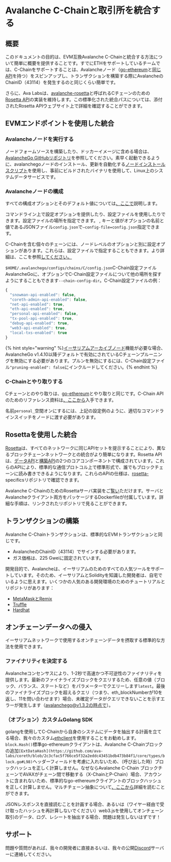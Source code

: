 # Avalanche C-Chainと取引所を統合する

## 概要

このドキュメントの目的は、EVM互換Avalanche C-Chainと統合する方法について簡単に概要を提供することです。すでにETHをサポートしているチームでは、C-Chainをサポートすることは、Avalancheノード（[go-ethereum](https://geth.ethereum.org/docs/rpc/server)と[同じAPI](https://eth.wiki/json-rpc/API)を持つ）をスピンアップし、トランザクションを構築する際にAvalancheのChainID（43114）を発生するのと同じくらい簡単です。

さらに、Ava Labsは、[avalanche-rosetta](https://github.com/ava-labs/avalanche-rosetta)と呼ばれるCチェーンのための[Rosetta API](https://www.rosetta-api.org/)の実装を維持します。この標準化された統合パスについては、添付されたRosetta APIウェブサイト上で詳細を確認することができます。

## EVMエンドポイントを使用した統合

### Avalancheノードを実行する

ノードフォームソースを構築したり、ドッカーイメージに含める場合は、[AvalancheGo GitHubリポジトリ](https://github.com/ava-labs/avalanchego)を参照してください。素早く起動できるように、avalanchegoノードのインストール、更新を自動化する[ノードインストールスクリプト](../nodes-and-staking/set-up-node-with-installer.md)を使用し、事前にビルドされたバイナリを使用して、Linux上のシステムデータサービスです。

### Avalancheノードの構成

すべての構成オプションとそのデフォルト値については[、ここで](../../references/command-line-interface.md)説明します。

コマンドライン上で設定オプションを提供したり、設定ファイルを使用したりできます。設定ファイルの場所を指定できます。 , キーと値がオプションの名前と値であるJSONファイル`config.json`で`—config-file=config.json`指定できます。

C-Chainを含む個々のチェーンには、ノードレベルのオプションと別に設定オプションがあります。これらは、設定ファイルで指定することもできます。より詳細は、ここを参照[してください。](../../references/command-line-interface.md#chain-configs)

`$HOME/.avalanchego/configs/chains/C/config.json`C-Chain設定ファイルAvalancheGoに、オプションでC-Chain設定ファイルについて他の場所を探すようにすることもできます`--chain-config-dir`。C-Chain設定ファイルの例：

```javascript
{
  "snowman-api-enabled": false,
  "coreth-admin-api-enabled": false,
  "net-api-enabled": true,
  "eth-api-enabled": true,
  "personal-api-enabled": false,
  "tx-pool-api-enabled": true,
  "debug-api-enabled": true,
  "web3-api-enabled": true,
  "local-txs-enabled": true
}
```

{% hint style="warning" %}[イーサリアムアーカイブノード](https://ethereum.org/en/developers/docs/nodes-and-clients/#archive-node)機能が必要な場合、AvalancheGo v1.4.10以降デフォルトで有効にされているCチェーンプルーニングを無効にする必要があります。プルンを無効にするには、C-Chain設定ファイル`"pruning-enabled": false`にインクルードしてください。{% endhint %}

### C-Chainとやり取りする

Cチェーンとのやり取りは、[go-ethereum](https://geth.ethereum.org/)とやり取りと同じです。C-Chain APIのためのリファレンス資料は[、ここから](../../avalanchego-apis/contract-chain-c-chain-api.md)入手できます。

名前`personal_`空間オンにするには、上記の設定例のように、適切なコマンドラインスイッチをノードに渡す必要があります。

## Rosettaを使用した統合

[Rosetta](https://www.rosetta-api.org/)は、すべてのネットワークに同じAPIセットを提示することにより、異なるブロックチェーンネットワークとの統合がより簡単になります。Rosetta APIは、[データAPI](https://www.rosetta-api.org/docs/data_api_introduction.html)と[構築API](https://www.rosetta-api.org/docs/construction_api_introduction.html)の2つのコアコンポーネントで構成されています。これらのAPIにより、標準的な通信プロトコル上で標準形式で、誰でもブロックチェーンに読み書きできるようになります。これらのAPIの仕様は、[rosetta-](https://github.com/coinbase/rosetta-specifications)specificsリポジトリで確認できます。

Avalanche C-ChainのためのRosettaサーバ実装をご[覧い](https://github.com/ava-labs/avalanche-rosetta)ただけます。サーバとAvalancheクライアント両方をパッケージするDockerfileが付属しています。詳細な手順は、リンクされたリポジトリで見ることができます。

## トランザクションの構築

Avalanche C-Chainトランザクションは、標準的なEVMトランザクションと同じです。

* AvalancheのChainID（43114）でサインする必要があります。
* ガス価格は、225 Gweiに固定されています。

開発目的で、Avalancheは、イーサリアムのためのすべての人気ツールをサポートしています。そのため、イーサリアムとSolidityを知識した開発者は、自宅でいるように思えます。いくつかの人気のある開発環境のためのチュートリアルとリポジトリがあります：

* [MetaMaskとRemix](../smart-contracts/deploy-a-smart-contract-on-avalanche-using-remix-and-metamask.md)
* [Truffle](../smart-contracts/using-truffle-with-the-avalanche-c-chain.md)
* [Hardhat](../smart-contracts/using-hardhat-with-the-avalanche-c-chain.md)

## オンチェーンデータへの侵入

イーサリアムネットワークで使用するオンチェーンデータを摂取する標準的な方法を使用できます。

### ファイナリティを決定する

Avalancheコンセンサスにより、1-2秒で高速かつ不可逆性のファイナリティを提供します。最新のファイナライズブロックをクエリするため、任意の値（ブロック、バランス、ステートなど）をパラメーターでクエリーします`latest`。最後のファイナライズブロックを超えるクエリ（つまり、eth\_blockNumberが10を返し、11を問い合わせます）場合、未確定データがクエリできないことを示すエラーが発生します（avalanchego@v1.3.2の時点で）。

### （オプション）カスタムGolang SDK

golangを使用してC-Chainから自身のシステムにデータを抽出する計画を立てる場合、我々のカスタム[ethclient](https://github.com/ava-labs/coreth/tree/master/ethclient)を使用することをお勧めします。`block.Hash()`標準go-ethereumクライアントは、Avalanche C-Chainブロックの追加`[ExtDataHash](https://github.com/ava-labs/coreth/blob/2c3cfac5f766ce5f32a2eddc43451bdb473b84f1/core/types/block.go#L98)`ヘッダーフィールドを考慮に入れないため、（呼び出した時）ブロックハッシュを正しく計算しません。なぜならAvalanche C-Chain ブロックチェーンでAVAXがチェーン間で移動する（X-ChainとP-Chain）場合、アカウントに含まれないため、標準的なgo-ethereumクライアントのブロックハッシュを正しく計算しません。マルチチェーン抽象について[、ここから](../../../learn/platform-overview/)詳細を読むことができます。

JSONレスポンスを直接読むことを計画する場合、あるいは（ワイヤー経由で受け取ったハッシュを再計算しないでください）web3.jsを使用してオンチェーン取引のデータ、ログ、レシートを抽出する場合、問題は発生しないはずです！

## サポート

問題や質問があれば、我々の開発者に直接あるいは、我々の公開[Discord](https://chat.avalabs.org/)サーバーに連絡してください。

